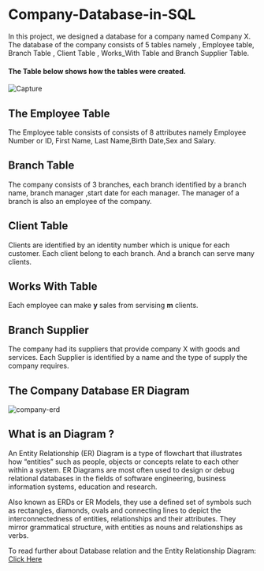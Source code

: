 # Company-Database-in-SQL
In this project, we designed a database for a company named Company X. The database of the company consists of 5 tables namely , Employee table, Branch Table , Client Table , Works_With Table and Branch Supplier Table.


#### The Table below shows how the tables were created.
![Capture](https://user-images.githubusercontent.com/67390835/194886930-562483dd-5e7d-486b-9958-75803e71fe19.PNG)

## The Employee Table
The Employee table consists of consists of 8 attributes namely Employee Number or ID, First Name, Last Name,Birth Date,Sex and Salary.

## Branch Table 
The company consists of 3 branches, each branch identified by a branch name, branch manager ,start date for each manager. The manager of a branch is also an employee of the company.

## Client Table
Clients are identified by an identity number which is unique for each customer. Each client belong to each branch. And a branch can serve many clients.

## Works With Table
Each employee can make <b>y</b> sales from servising <b>m</b> clients.

## Branch Supplier
The company had its suppliers that provide company X with goods and services. Each Supplier is identified by a name and the type of supply the company requires.

## The Company Database ER Diagram

![company-erd](https://user-images.githubusercontent.com/67390835/194890063-7e513cae-cb92-42c6-89f7-23104ae27531.png)

## What is an Diagram ?
<p>
An Entity Relationship (ER) Diagram is a type of flowchart that illustrates how “entities” such as people, objects or concepts relate to each other within a system.
ER Diagrams are most often used to design or debug relational databases in the fields of software engineering, business information systems, education and research.
</p>
<p>
Also known as ERDs or ER Models, they use a defined set of symbols such as rectangles, diamonds, ovals and connecting lines to depict the interconnectedness of entities, relationships and their attributes. They mirror grammatical structure, with entities as nouns and relationships as verbs.</p>

To read further about Database relation and the Entity Relationship Diagram:
<a href="https://www.lucidchart.com/pages/er-diagrams">Click Here</a>


